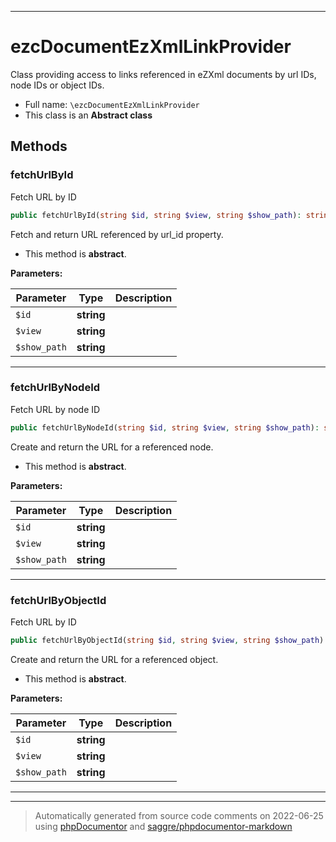 ***

# ezcDocumentEzXmlLinkProvider

Class providing access to links referenced in eZXml documents by url IDs,
node IDs or object IDs.



* Full name: `\ezcDocumentEzXmlLinkProvider`
* This class is an **Abstract class**




## Methods


### fetchUrlById

Fetch URL by ID

```php
public fetchUrlById(string $id, string $view, string $show_path): string
```

Fetch and return URL referenced by url_id property.


* This method is **abstract**.



**Parameters:**

| Parameter | Type | Description |
|-----------|------|-------------|
| `$id` | **string** |  |
| `$view` | **string** |  |
| `$show_path` | **string** |  |




***

### fetchUrlByNodeId

Fetch URL by node ID

```php
public fetchUrlByNodeId(string $id, string $view, string $show_path): string
```

Create and return the URL for a referenced node.


* This method is **abstract**.



**Parameters:**

| Parameter | Type | Description |
|-----------|------|-------------|
| `$id` | **string** |  |
| `$view` | **string** |  |
| `$show_path` | **string** |  |




***

### fetchUrlByObjectId

Fetch URL by ID

```php
public fetchUrlByObjectId(string $id, string $view, string $show_path): string
```

Create and return the URL for a referenced object.


* This method is **abstract**.



**Parameters:**

| Parameter | Type | Description |
|-----------|------|-------------|
| `$id` | **string** |  |
| `$view` | **string** |  |
| `$show_path` | **string** |  |




***


***
> Automatically generated from source code comments on 2022-06-25 using [phpDocumentor](http://www.phpdoc.org/) and [saggre/phpdocumentor-markdown](https://github.com/Saggre/phpDocumentor-markdown)
